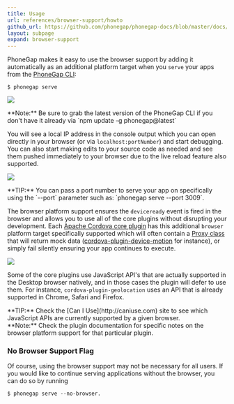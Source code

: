 ```yaml
---
title: Usage
url: references/browser-support/howto
github_url: https://github.com/phonegap/phonegap-docs/blob/master/docs/references/browser-support/1-howto.html.md
layout: subpage
expand: browser-support
---
```

 
PhoneGap makes it easy to use the browser support by adding it automatically as an additional platform target 
 when you `serve` your apps from the [PhoneGap CLI](/references/phonegap-cli/serve/):
 
    $ phonegap serve
 
 ![](/images/browser-support/serve-command.png)

<div class="alert--note">**Note:** Be sure to grab the latest version of the PhoneGap CLI if you don't have it already via `npm update -g phonegap@latest`</div>
    
You will see a local IP address in the console output which you can open directly in your browser (or via `localhost:portNumber`) and start debugging. You
can also start making edits to your source code as needed and see them pushed immediately to your browser due to the live reload feature also supported.  

 ![](/images/browser-support/chrome-debug.png)
 
<div class="alert--tip">**TIP:** You can pass a port number to serve your app on specifically using the `--port` parameter such as: `phonegap serve --port 3009`.</div>
  
The browser platform support ensures the `deviceready` event is fired in the browser and allows you to use all of the core plugins without 
disrupting your development. Each [Apache Cordova core plugin](http://docs.phonegap.com/plugin-apis/) has this additional `browser` platform 
target specifically supported which will often contain 
a [Proxy class](https://github.com/apache/cordova-plugin-device/tree/master/src/browser) that will return mock 
data ([cordova-plugin-device-motion](https://github.com/apache/cordova-plugin-device-motion/blob/master/src/browser/AccelerometerProxy.js) 
 for instance), or simply fail silently ensuring your app continues to execute. 
 
 ![](/images/browser-support/chrome-debug-deviceready.png)
 
Some of the core plugins use JavaScript API's that are actually supported in the Desktop browser natively, and in those cases the plugin will defer to use
 them. For instance, `cordova-plugin-geolocation` uses an API that is already supported in Chrome, Safari and Firefox. 
 
 <div class="alert--tip">**TIP:** Check the [Can I Use](http://caniuse.com) site to see which JavaScript APIs are currently supported by a 
 given browser.</div> 

 <div class="alert--info">**Note:** Check the plugin documentation for specific notes on the browser platform support for that particular plugin.</div> 

### No Browser Support Flag  
Of course, using the browser support may not be necessary for all users. If you would like to continue serving applications without 
the browser, you can do so by running 

    $ phonegap serve --no-browser.
